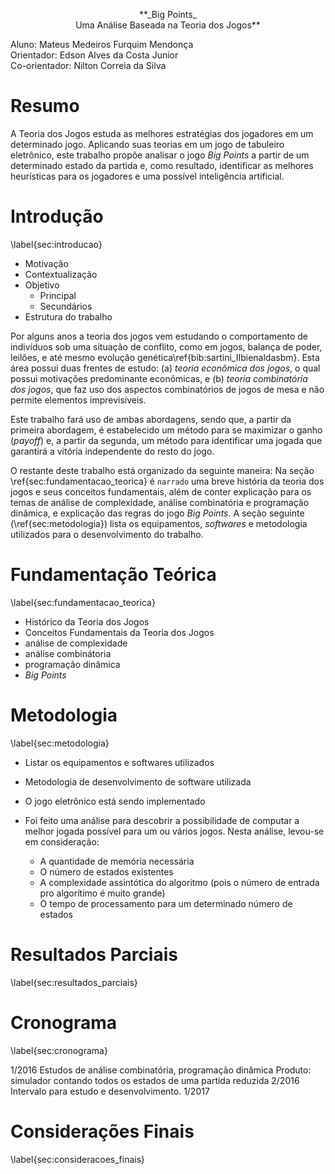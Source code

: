  <p align=center>**_Big Points_<br>
Uma Análise Baseada na Teoria dos Jogos** </p>

Aluno: Mateus Medeiros Furquim Mendonça  
Orientador: Edson Alves da Costa Junior  
Co-orientador: Nilton Correia da Silva

# Resumo
A Teoria dos Jogos estuda as melhores estratégias dos jogadores em um
 determinado jogo. Aplicando suas teorias em um jogo de tabuleiro eletrônico,
 este trabalho propõe analisar o jogo _Big Points_ a partir de um determinado
 estado da partida e, como resultado, identificar as melhores heurísticas para
 os jogadores e uma possível inteligência artificial.

# Introdução
\label{sec:introducao}

- Motivação
- Contextualização
- Objetivo
	- Principal
	- Secundários
- Estrutura do trabalho

Por alguns anos a teoria dos jogos vem estudando o comportamento de indivíduos
 sob uma situação de conflito, como em jogos, balança de poder, leilões, e até
 mesmo evolução genética\ref{bib:sartini_IIbienaldasbm}. Esta área possui duas
 frentes de estudo: (a) _teoria econômica dos jogos_, o qual possui motivações
 predominante econômicas, e (b) _teoria combinatória dos jogos_, que faz uso dos
 aspectos combinatórios de jogos de mesa e não permite elementos imprevisíveis.

Este trabalho fará uso de ambas abordagens, sendo que, a partir da primeira
 abordagem, é estabelecido um método para se maximizar o ganho (_payoff_) e, a
 partir da segunda, um método para identificar uma jogada que garantirá a
 vitória independente do resto do jogo.

O restante deste trabalho está organizado da seguinte maneira: Na seção
 \ref{sec:fundamentacao_teorica} é `narrado` uma breve história da teoria dos
 jogos e seus conceitos fundamentais, além de conter explicação para os temas
 de análise de complexidade, análise combinatória e programação dinâmica, e
 explicação das regras do jogo _Big Points_. A seção seguinte
 (\ref{sec:metodologia}) lista os equipamentos, _softwares_ e metodologia
 utilizados para o desenvolvimento do trabalho.


# Fundamentação Teórica
\label{sec:fundamentacao_teorica}

- Histórico da Teoria dos Jogos
- Conceitos Fundamentais da Teoria dos Jogos
- análise de complexidade
- análise combinátoria
- programação dinâmica
- _Big Points_

# Metodologia
\label{sec:metodologia}

- Listar os equipamentos e softwares utilizados
- Metodologia de desenvolvimento de software utilizada


- O jogo eletrônico está sendo implementado
- Foi feito uma análise para descobrir a possibilidade de computar a melhor
 jogada possível para um ou vários jogos. Nesta análise, levou-se em
 consideração:
	- A quantidade de memória necessária
	- O número de estados existentes
	- A complexidade assintótica do algoritmo (pois o número de entrada pro
 algorítimo é muito grande)
	- O tempo de processamento para um determinado número de estados

# Resultados Parciais
\label{sec:resultados_parciais}

# Cronograma
\label{sec:cronograma}

1/2016 Estudos de análise combinatória, programação dinâmica
Produto: simulador contando todos os estados de uma partida reduzida
2/2016 Intervalo para estudo e desenvolvimento.
1/2017

# Considerações Finais
\label{sec:consideracoes_finais}
